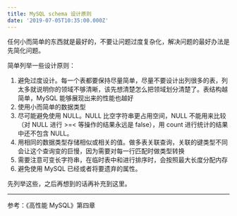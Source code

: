 ```yaml
---
title: MySQL schema 设计原则
date: '2019-07-05T10:35:00.000Z'
---
```


任何小而简单的东西就是最好的，不要让问题过度复杂化，解决问题的最好办法是先简化问题。

简单列举一些设计原则：
1. 避免过度设计。每一个表都要保持尽量简单，尽量不要设计出列很多的表，列太多就说明你的领域不够清晰，该先想清楚怎么把领域划分清楚了。表结构越简单，MySQL 能够展现出来的性能也越好
2. 使用小而简单的数据类型
3. 尽可能避免使用 NULL。NULL 比空字符串更占用空间，NULL 不能用来比较（对 NULL 进行 >=< 等操作的结果永远是 false），用 count 进行统计的结果中还不包含 NULL。
4. 用相同的数据类型存储相似或相关的值。做多表关联查询，关联的键类型不同会让这个查询变的巨慢，因为需要对每一行匹配时做类型转换
5. 需要注意可变长字符串，在临时表中和进行排序时，会按照最大长度分配内存
6. 避免使用 MySQL 已经或者将要遗弃的属性。

先列举这些，之后再想到的话再补充到这里。

---
参考：《高性能 MySQL》第四章
